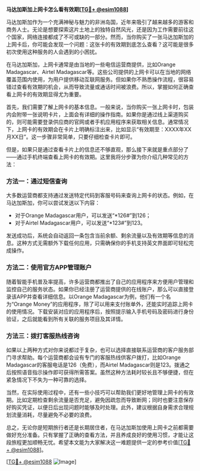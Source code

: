 **马达加斯加上网卡怎么看有效期[[TG💪+ @esim1088](https://t.me/s/esim1088)]**

马达加斯加作为一个充满神秘与魅力的非洲岛国，近年来吸引了越来越多的游客和商务人士。无论是想要探索这片土地上的独特自然风光，还是因为工作需要前往这个国家，网络连接都成了不可或缺的一部分。然而，当你购买了一张马达加斯加的上网卡后，你可能会发现一个问题：这张卡的有效期到底怎么查看？这可能是很多初次使用这种服务的人会遇到的小困扰。

在马达加斯加，上网卡通常是由当地的一些电信运营商提供，比如Orange Madagascar、Airtel Madagascar等。这些公司提供的上网卡可以在当地的网络覆盖范围内使用，为用户提供移动互联网服务。但如果你不熟悉操作流程，很容易错过查看有效期的机会，从而导致流量或通话时间被浪费。所以，掌握如何正确查看上网卡的有效期显得尤为重要。

首先，我们需要了解上网卡的基本信息。一般来说，当你购买一张上网卡时，包装内会附带一张说明卡片，上面会有详细的操作指南。如果你是通过线上渠道购买的，则可能需要登录供应商的官网或者手机应用程序来获取相关信息。通常情况下，上网卡的有效期会在卡片上明确标注出来，比如显示“有效期至：XXXX年XX月XX日”。这一步骤非常简单，只要仔细检查卡片即可。

但是，如果只是通过查看卡片上的信息还不够直观，那么接下来就是重点部分了——通过手机终端查看上网卡的有效期。这里我将分步骤为你介绍几种常见的方法：

### 方法一：通过短信查询

大多数运营商都支持通过发送特定代码到客服号码来查询上网卡的状态。例如，在马达加斯加，你可以尝试发送以下内容：
- 对于Orange Madagascar用户，可以发送“*126#”到126；
- 对于Airtel Madagascar用户，可以发送“*123#”到123。

发送成功后，系统会自动返回一条包含当前余额、剩余流量以及有效期等信息的消息。这种方式无需额外下载任何应用，只需确保你的手机支持英文界面即可轻松完成操作。

### 方法二：使用官方APP管理账户

随着智能手机普及率提高，许多运营商都推出了自己的应用程序来方便用户管理和监控自己的服务状态。如果你已经注册了运营商提供的在线账户，那么可以直接登录该APP并查看详细信息。以Orange Madagascar为例，他们有一个名为“Orange Money”的应用程序，除了可以用来支付账单外，还能实时追踪上网卡的使用情况。下载安装对应的应用程序后，按照提示输入手机号码及密码进行身份验证，之后就能看到所有关联的服务项目及其详情。

### 方法三：拨打客服热线咨询

如果以上两种方式对你来说都过于复杂，也可以选择直接联系运营商的客户服务部门寻求帮助。每个运营商都会设有专门的客服热线供客户拨打，比如Orange Madagascar的客服电话是126（免费），而Airtel Madagascar则是123。拨通之后按照语音指示操作即可获得所需答案。虽然这种方法耗时较长且不够便捷，但在紧急情况下不失为一种可靠的选择。

当然，在实际使用过程中，还有一些小技巧可以帮助我们更好地管理上网卡的有效期。比如定期检查剩余流量是否充足，避免因疏忽而导致断网；同时也要注意保存好购买凭证，以便日后出现问题时能够及时处理。此外，建议根据自身需求合理规划流量消耗，尽量避免不必要的浪费。

总之，无论你是短期旅行者还是长期居住者，在马达加斯加使用上网卡之前都需要做好充分准备。只有掌握了正确的查看方法，并且养成良好的使用习惯，才能让这段旅程更加顺畅无忧。希望本文能为大家解决这一难题提供一定的参考价值[[TG💪+ @esim1088](https://t.me/s/esim1088)]。

[[TG💪+ @esim1088](https://t.me/s/esim1088) ![Image](https://i.postimg.cc/4NQfJmqS/Snipaste-2025-05-13-00-14-12.png)]